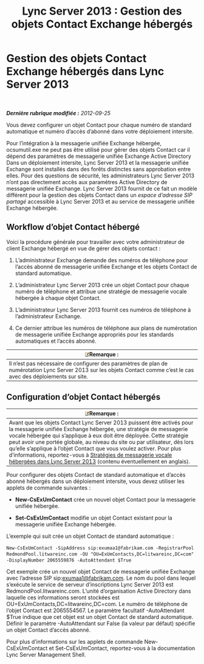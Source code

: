 ﻿---
title: 'Lync Server 2013 : Gestion des objets Contact Exchange hébergés'
TOCTitle: Gestion des objets Contact Exchange hébergés
ms:assetid: eead9d76-bc4f-4c1c-9779-683cb7a88410
ms:mtpsurl: https://technet.microsoft.com/fr-fr/library/Gg412978(v=OCS.15)
ms:contentKeyID: 49299251
ms.date: 05/20/2016
mtps_version: v=OCS.15
ms.translationtype: HT
---

# Gestion des objets Contact Exchange hébergés dans Lync Server 2013

 

_**Dernière rubrique modifiée :** 2012-09-25_

Vous devez configurer un objet Contact pour chaque numéro de standard automatique et numéro d’accès d’abonné dans votre déploiement intersite.

Pour l’intégration à la messagerie unifiée Exchange hébergée, ocsumutil.exe ne peut pas être utilisé pour gérer des objets Contact car il dépend des paramètres de messagerie unifiée Exchange Active Directory Dans un déploiement intersite, Lync Server 2013 et la messagerie unifiée Exchange sont installés dans des forêts distinctes sans approbation entre elles. Pour des questions de sécurité, les administrateurs Lync Server 2013 n’ont pas directement accès aux paramètres Active Directory de messagerie unifiée Exchange. Lync Server 2013 fournit de ce fait un modèle différent pour la gestion des objets Contact dans un *espace d’adresse SIP partagé* accessible à Lync Server 2013 et au service de messagerie unifiée Exchange hébergée.

## Workflow d’objet Contact hébergé

Voici la procédure générale pour travailler avec votre administrateur de client Exchange hébergé en vue de gérer des objets contact :

1.  L’administrateur Exchange demande des numéros de téléphone pour l’accès abonné de messagerie unifiée Exchange et les objets Contact de standard automatique.

2.  L’administrateur Lync Server 2013 crée un objet Contact pour chaque numéro de téléphone et attribue une stratégie de messagerie vocale hébergée à chaque objet Contact.

3.  L’administrateur Lync Server 2013 fournit ces numéros de téléphone à l’administrateur Exchange.

4.  Ce dernier attribue les numéros de téléphone aux plans de numérotation de messagerie unifiée Exchange appropriés pour les standards automatiques et l’accès abonné.

<table>
<thead>
<tr class="header">
<th><img src="images/Gg398920.note(OCS.15).gif" title="note" alt="note" />Remarque :</th>
</tr>
</thead>
<tbody>
<tr class="odd">
<td>Il n’est pas nécessaire de configurer des paramètres de plan de numérotation Lync Server 2013 sur les objets Contact comme c’est le cas avec des déploiements sur site.</td>
</tr>
</tbody>
</table>


## Configuration d’objet Contact hébergés

<table>
<thead>
<tr class="header">
<th><img src="images/Gg398920.note(OCS.15).gif" title="note" alt="note" />Remarque :</th>
</tr>
</thead>
<tbody>
<tr class="odd">
<td>Avant que les objets Contact Lync Server 2013 puissent être activés pour la messagerie unifiée Exchange hébergée, une stratégie de messagerie vocale hébergée qui s’applique à eux doit être déployée. Cette stratégie peut avoir une portée globale, au niveau du site ou par utilisateur, dès lors qu’elle s’applique à l’objet Contact que vous voulez activer. Pour plus d’informations, reportez-vous à <a href="lync-server-2013-hosted-voice-mail-policies.md">Stratégies de messagerie vocale hébergées dans Lync Server 2013</a> (contenu éventuellement en anglais).</td>
</tr>
</tbody>
</table>


Pour configurer des objets Contact de standard automatique et d’accès abonné hébergés dans un déploiement intersite, vous devez utiliser les applets de commande suivantes :

  - **New-CsExUmContact** crée un nouvel objet Contact pour la messagerie unifiée hébergée.

  - **Set-CsExUmContact** modifie un objet Contact existant pour la messagerie unifiée Exchange hébergée.

L’exemple qui suit crée un objet Contact de standard automatique :

    New-CsExUmContact -SipAddress sip:exumaa1@fabrikam.com -RegistrarPool RedmondPool.litwareinc.com -OU "OU=ExUmContacts,DC=litwareinc,DC=com" -DisplayNumber 2065559876 -AutoAttendant $True

Cet exemple crée un nouvel objet Contact de messagerie unifiée Exchange avec l’adresse SIP sip:exumaa1@fabrikam.com. Le nom du pool dans lequel s’exécute le service de serveur d’inscriptions Lync Server 2013 est RedmondPool.litwareinc.com. L’unité d’organisation Active Directory dans laquelle ces informations seront stockées est OU=ExUmContacts,DC=litwareinc,DC=com. Le numéro de téléphone de l’objet Contact est 2065554567. Le paramètre facultatif -AutoAttendant $True indique que cet objet est un objet Contact de standard automatique. Définir le paramètre -AutoAttendant sur False (la valeur par défaut) spécifie un objet Contact d’accès abonné.

Pour plus d’informations sur les applets de commande New-CsExUmContact et Set-CsExUmContact, reportez-vous à la documentation Lync Server Management Shell.

